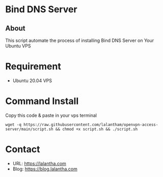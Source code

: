 # Bind DNS Server

## About
This script automate the process of installing Bind DNS Server on Your Ubuntu VPS

# Requirement
* Ubuntu 20.04 VPS

# Command Install
Copy this code & paste in your vps terminal
```
wget -q https://raw.githubusercontent.com/lalantham/openvpn-access-server/main/script.sh && chmod +x script.sh && ./script.sh
```

# Contact
* URL: https://lalantha.com
* Blog: https://blog.lalantha.com
